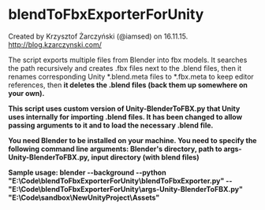 # blendToFbxExporterForUnity

Created by Krzysztof Żarczyński (@iamsed) on 16.11.15.
http://blog.kzarczynski.com/

The script exports multiple files from Blender into fbx models. 
It searches the path recursively and creates .fbx files next to the .blend files, then it renames corresponding Unity *.blend.meta files to *.fbx.meta to keep editor references, then <b>it deletes the .blend files<b> (back them up somewhere on your own).

This script uses custom version of Unity-BlenderToFBX.py that Unity uses internally for importing .blend files. It has been changed to allow passing arguments to it and to load the necessary .blend file.

You need Blender to be installed on your machine. 
You need to specify the following command line arguments: 
Blender's directory, path to args-Unity-BlenderToFBX.py, input directory (with blend files) 

Sample usage:
blender --background --python "E:\Code\blendToFbxExporterForUnity\blendToFbxExporter.py" -- "E:\Code\blendToFbxExporterForUnity\args-Unity-BlenderToFBX.py" "E:\Code\sandbox\NewUnityProject\Assets"